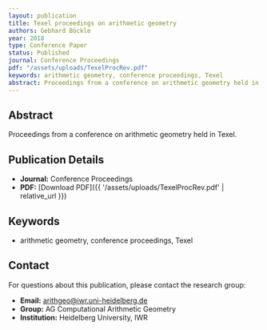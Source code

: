 ```yaml
---
layout: publication
title: Texel proceedings on arithmetic geometry
authors: Gebhard Böckle
year: 2018
type: Conference Paper
status: Published
journal: Conference Proceedings
pdf: "/assets/uploads/TexelProcRev.pdf"
keywords: arithmetic geometry, conference proceedings, Texel
abstract: Proceedings from a conference on arithmetic geometry held in Texel.
---
```

## Abstract

Proceedings from a conference on arithmetic geometry held in Texel.

## Publication Details

- **Journal:** Conference Proceedings
- **PDF:** [Download PDF]({{ '/assets/uploads/TexelProcRev.pdf' | relative_url }})

## Keywords

- arithmetic geometry, conference proceedings, Texel


## Contact

For questions about this publication, please contact the research group:
- **Email:** arithgeo@iwr.uni-heidelberg.de
- **Group:** AG Computational Arithmetic Geometry
- **Institution:** Heidelberg University, IWR